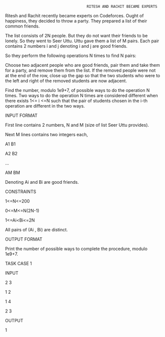                                          RITESH AND RACHIT BECAME EXPERTS

Ritesh and Rachit recently became experts on Codeforces. Ought of happiness, they decided to throw a party. They prepared a list of their common friends.

The list consists of 2N people.  But they do not want their friends to be lonely.
So they went to Seer Uttu. Uttu gave them a list of M pairs. Each pair contains 2 numbers i and j denoting i and j are good friends.

So they perform the following operations N times to find N pairs:

Choose two adjacent people who are good friends, pair them and take them for a party, and remove them from the list.
If the removed people were not at the end of the row, close up the gap so that the two students who were to the left and right of the removed students are now adjacent.

Find the number, modulo 1e9+7, of possible ways to do the operation N times. Two ways to do the operation N times are considered different when there exists 1<= i <=N such that the pair of students chosen in the i-th operation are different in the two ways.

INPUT FORMAT

First line contains 2 numbers, N and M (size of list Seer Uttu provides).

Next M lines contains two integers each,

A1 B1

A2 B2

…

AM BM

Denoting Ai and Bi are good friends.

CONSTRAINTS

1<=N<=200

0<=M<=N(2N-1)

1<=Ai<Bi<=2N

All pairs of (Ai , Bi) are distinct.

OUTPUT FORMAT

Print the number of possible ways to complete the procedure, modulo 1e9+7.


TASK CASE 1

INPUT

2 3

1 2

1 4

2 3

OUTPUT

1
